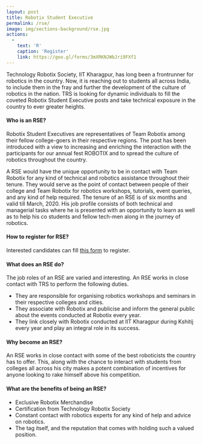 ```yaml
---
layout: post
title: Robotix Student Executive
permalink: /rse/
image: img/sections-background/rse.jpg
actions:
  -
    text: 'R'
    caption: 'Register'
    link: https://goo.gl/forms/3mXRKNJWbJri9FXf1
---
```


Technology Robotix Society, IIT Kharagpur, has long been a frontrunner for robotics in the country. Now, it is reaching out to students all across India, to include them in the fray and further the development of the culture of robotics in the nation. TRS is looking for dynamic individuals to fill the coveted Robotix Student Executive posts and take technical exposure in the country to ever greater heights.

#### Who is an RSE?

Robotix Student Executives are representatives of Team Robotix among their fellow college-goers in their respective regions. The post has been introduced with a view to increasing and enriching the interaction with the participants for our annual fest ROBOTIX and to spread the culture of robotics throughout the country.

A RSE would have the unique opportunity to be in contact with Team Robotix for any kind of technical and robotics assistance throughout their tenure. They would serve as the point of contact between people of their college and Team Robotix for robotics workshops, tutorials, event queries, and any kind of help required. The tenure of an RSE is of six months and valid till March, 2020. His job profile consists of both technical and managerial tasks where he is presented with an opportunity to learn as well as to help his co students and fellow tech-men along in the journey of robotics.

#### How to register for RSE?

Interested candidates can fill [this form](https://goo.gl/forms/3mXRKNJWbJri9FXf1) to register.

#### What does an RSE do?

The job roles of an RSE are varied and interesting. An RSE works in close contact with TRS to perform the following duties.

- They are responsible for organising robotics workshops and seminars in their respective colleges and cities.
- They associate with Robotix and publicise and inform the general public about the events conducted at Robotix every year.
- They link closely with Robotix conducted at IIT Kharagpur during Kshitij every year and play an integral role in its success.

#### Why become an RSE?

An RSE works in close contact with some of the best roboticists the country has to offer. This, along with the chance to interact with students from colleges all across his city makes a potent combination of incentives for anyone looking to rake himself above his competition.

#### What are the benefits of being an RSE?

- Exclusive Robotix Merchandise
- Certification from Technology Robotix Society
- Constant contact with robotics experts for any kind of help and advice on robotics.
- The tag itself, and the reputation that comes with holding such a valued position.

